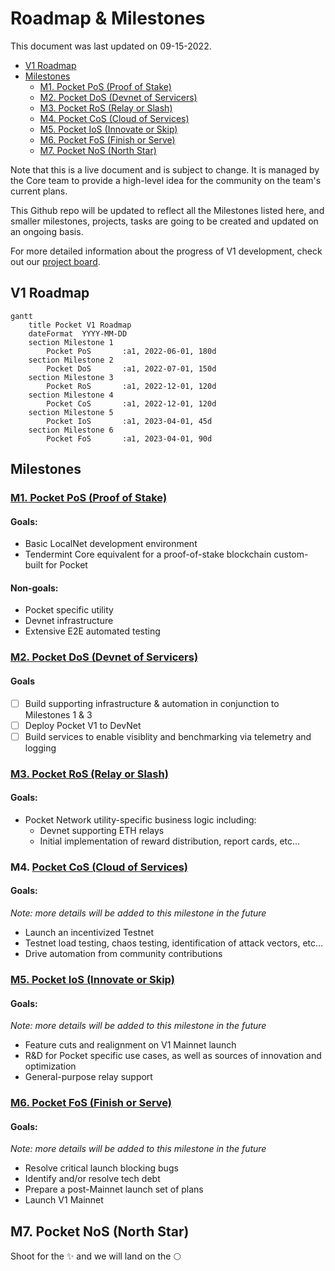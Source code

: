 # Roadmap & Milestones <!-- omit in toc -->

This document was last updated on 09-15-2022.

- [V1 Roadmap](#v1-roadmap)
- [Milestones](#milestones)
  - [M1. Pocket PoS (Proof of Stake)](#m1-pocket-pos-proof-of-stake)
  - [M2. Pocket DoS (Devnet of Servicers)](#m2-pocket-dos-devnet-of-servicers)
  - [M3. Pocket RoS (Relay or Slash)](#m3-pocket-ros-relay-or-slash)
  - [M4. Pocket CoS (Cloud of Services)](#m4-pocket-cos-cloud-of-services)
  - [M5. Pocket IoS (Innovate or Skip)](#m5-pocket-ios-innovate-or-skip)
  - [M6. Pocket FoS (Finish or Serve)](#m6-pocket-fos-finish-or-serve)
  - [M7. Pocket NoS (North Star)](#m7-pocket-nos-north-star)

Note that this is a live document and is subject to change. It is managed by the Core team to provide a high-level idea for the community on the team's current plans.

This Github repo will be updated to reflect all the Milestones listed here, and smaller milestones, projects, tasks are going to be created and updated on an ongoing basis.

For more detailed information about the progress of V1 development, check out our [project board](https://github.com/orgs/pokt-network/projects/142/views/12).

## V1 Roadmap

```mermaid
gantt
    title Pocket V1 Roadmap
    dateFormat  YYYY-MM-DD
    section Milestone 1
        Pocket PoS       :a1, 2022-06-01, 180d
    section Milestone 2
        Pocket DoS       :a1, 2022-07-01, 150d
    section Milestone 3
        Pocket RoS       :a1, 2022-12-01, 120d
    section Milestone 4
        Pocket CoS       :a1, 2022-12-01, 120d
    section Milestone 5
        Pocket IoS       :a1, 2023-04-01, 45d
    section Milestone 6
        Pocket FoS       :a1, 2023-04-01, 90d
```

## Milestones

### [M1. Pocket PoS (Proof of Stake)](https://github.com/pokt-network/pocket/milestone/7)

#### Goals:

- Basic LocalNet development environment
- Tendermint Core equivalent for a proof-of-stake blockchain custom-built for Pocket

#### Non-goals:

- Pocket specific utility
- Devnet infrastructure
- Extensive E2E automated testing

### [M2. Pocket DoS (Devnet of Servicers)](https://github.com/pokt-network/pocket/milestone/8)

#### Goals

- [ ] Build supporting infrastructure & automation in conjunction to Milestones 1 & 3
- [ ] Deploy Pocket V1 to DevNet
- [ ] Build services to enable visiblity and benchmarking via telemetry and logging

### [M3. Pocket RoS (Relay or Slash)](https://github.com/pokt-network/pocket/milestone/15)

#### Goals:

- Pocket Network utility-specific business logic including:
  - Devnet supporting ETH relays
  - Initial implementation of reward distribution, report cards, etc...

### M4. [Pocket CoS (Cloud of Services)](https://github.com/pokt-network/pocket/milestone/20)

#### Goals:

*Note: more details will be added to this milestone in the future*

- Launch an incentivized Testnet
- Testnet load testing, chaos testing, identification of attack vectors, etc...
- Drive automation from community contributions

### [M5. Pocket IoS (Innovate or Skip)](https://github.com/pokt-network/pocket/milestone/16)

#### Goals:

*Note: more details will be added to this milestone in the future*

- Feature cuts and realignment on V1 Mainnet launch
- R&D for Pocket specific use cases, as well as sources of innovation and optimization
- General-purpose relay support

### [M6. Pocket FoS (Finish or Serve)](https://github.com/pokt-network/pocket/milestone/18)

#### Goals:

*Note: more details will be added to this milestone in the future*

- Resolve critical launch blocking bugs
- Identify and/or resolve tech debt
- Prepare a post-Mainnet launch set of plans
- Launch V1 Mainnet

## M7. Pocket NoS (North Star)

Shoot for the ✨ and we will land on the 🌕
